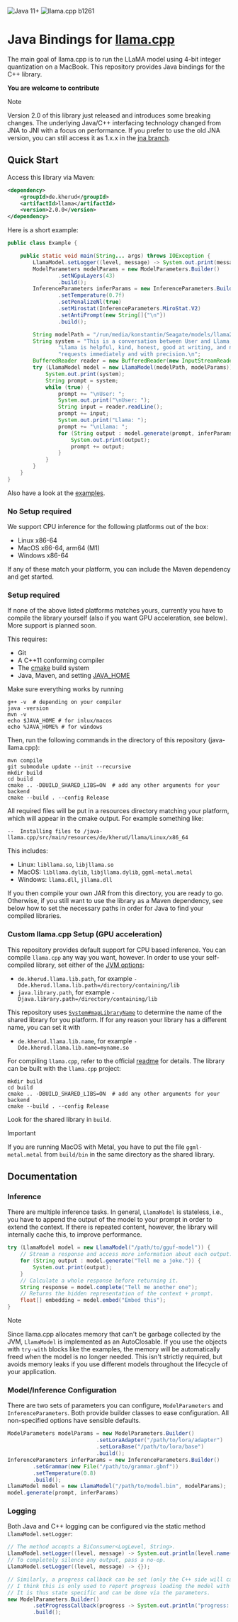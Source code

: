 ![Java 11+](https://img.shields.io/badge/Java-11%2B-informational)
![llama.cpp b1261](https://img.shields.io/badge/llama.cpp-%23b1261-informational)

# Java Bindings for [llama.cpp](https://github.com/ggerganov/llama.cpp)

The main goal of llama.cpp is to run the LLaMA model using 4-bit integer quantization on a MacBook.
This repository provides Java bindings for the C++ library.

**You are welcome to contribute**

> [!NOTE]
> Version 2.0 of this library just released and introduces some breaking changes. The underlying Java/C++ interfacing 
> technology changed from JNA to JNI with a focus on performance. If you prefer to use the old JNA version, you can 
> still access it as 1.x.x in the [jna branch](https://github.com/kherud/java-llama.cpp/tree/jna).

## Quick Start

Access this library via Maven:

```xml
<dependency>
    <groupId>de.kherud</groupId>
    <artifactId>llama</artifactId>
    <version>2.0.0</version>
</dependency>
```

Here is a short example:

```java
public class Example {

    public static void main(String... args) throws IOException {
		LlamaModel.setLogger((level, message) -> System.out.print(message));
		ModelParameters modelParams = new ModelParameters.Builder()
				.setNGpuLayers(43)
				.build();
		InferenceParameters inferParams = new InferenceParameters.Builder()
				.setTemperature(0.7f)
				.setPenalizeNl(true)
				.setMirostat(InferenceParameters.MiroStat.V2)
				.setAntiPrompt(new String[]{"\n"})
				.build();

		String modelPath = "/run/media/konstantin/Seagate/models/llama2/llama-2-13b-chat/ggml-model-q4_0.gguf";
		String system = "This is a conversation between User and Llama, a friendly chatbot.\n" +
				"Llama is helpful, kind, honest, good at writing, and never fails to answer any " +
				"requests immediately and with precision.\n";
		BufferedReader reader = new BufferedReader(new InputStreamReader(System.in, StandardCharsets.UTF_8));
		try (LlamaModel model = new LlamaModel(modelPath, modelParams)) {
			System.out.print(system);
			String prompt = system;
			while (true) {
				prompt += "\nUser: ";
				System.out.print("\nUser: ");
				String input = reader.readLine();
				prompt += input;
				System.out.print("Llama: ");
				prompt += "\nLlama: ";
				for (String output : model.generate(prompt, inferParams)) {
					System.out.print(output);
					prompt += output;
				}
			}
		}
    }
}
```

Also have a look at the [examples](src/test/java/examples).

### No Setup required

We support CPU inference for the following platforms out of the box:

- Linux x86-64
- MacOS x86-64, arm64 (M1)
- Windows x86-64

If any of these match your platform, you can include the Maven dependency and get started.

### Setup required

If none of the above listed platforms matches yours, currently you have to compile the library yourself (also if you 
want GPU acceleration, see below). More support is planned soon.

This requires:

- Git
- A C++11 conforming compiler
- The [cmake](https://www.cmake.org/) build system
- Java, Maven, and setting [JAVA_HOME](https://www.baeldung.com/java-home-on-windows-7-8-10-mac-os-x-linux)

Make sure everything works by running

```
g++ -v  # depending on your compiler
java -version
mvn -v
echo $JAVA_HOME # for inlux/macos
echo %JAVA_HOME% # for windows
```

Then, run the following commands in the directory of this repository (java-llama.cpp):

```shell
mvn compile
git submodule update --init --recursive
mkdir build
cd build
cmake .. -DBUILD_SHARED_LIBS=ON  # add any other arguments for your backend
cmake --build . --config Release
```

All required files will be put in a resources directory matching your platform, which will appear in the cmake output. For example something like:

```shell
--  Installing files to /java-llama.cpp/src/main/resources/de/kherud/llama/Linux/x86_64
```

This includes:

- Linux: `libllama.so`, `libjllama.so`
- MacOS: `libllama.dylib`, `libjllama.dylib`, `ggml-metal.metal`
- Windows: `llama.dll`, `jllama.dll`

If you then compile your own JAR from this directory, you are ready to go. Otherwise, if you still want to use the library
as a Maven dependency, see below how to set the necessary paths in order for Java to find your compiled libraries.

### Custom llama.cpp Setup (GPU acceleration)

This repository provides default support for CPU based inference. You can compile `llama.cpp` any way you want, however.
In order to use your self-compiled library, set either of the [JVM options](https://www.jetbrains.com/help/idea/tuning-the-ide.html#configure-jvm-options):

- `de.kherud.llama.lib.path`, for example `-Dde.kherud.llama.lib.path=/directory/containing/lib`
- `java.library.path`, for example `-Djava.library.path=/directory/containing/lib`

This repository uses [`System#mapLibraryName`](https://docs.oracle.com/javase%2F7%2Fdocs%2Fapi%2F%2F/java/lang/System.html) to determine the name of the shared library for you platform.
If for any reason your library has a different name, you can set it with

- `de.kherud.llama.lib.name`, for example `-Dde.kherud.llama.lib.name=myname.so`

For compiling `llama.cpp`, refer to the official [readme](https://github.com/ggerganov/llama.cpp#build) for details.
The library can be built with the `llama.cpp` project:

```shell
mkdir build
cd build
cmake .. -DBUILD_SHARED_LIBS=ON  # add any other arguments for your backend
cmake --build . --config Release
```

Look for the shared library in `build`.

> [!IMPORTANT]
> If you are running MacOS with Metal, you have to put the file `ggml-metal.metal` from `build/bin` in the same directory as the shared library.

## Documentation

### Inference

There are multiple inference tasks. In general, `LlamaModel` is stateless, i.e., you have to append the output of the 
model to your prompt in order to extend the context. If there is repeated content, however, the library will internally
cache this, to improve performance.

```java
try (LlamaModel model = new LlamaModel("/path/to/gguf-model")) {
    // Stream a response and access more information about each output.
    for (String output : model.generate("Tell me a joke.")) {
        System.out.print(output);
    }
    // Calculate a whole response before returning it.
    String response = model.complete("Tell me another one");
    // Returns the hidden representation of the context + prompt.
    float[] embedding = model.embed("Embed this");
}
```

> [!NOTE]
> Since llama.cpp allocates memory that can't be garbage collected by the JVM, `LlamaModel` is implemented as an
> AutoClosable. If you use the objects with `try-with` blocks like the examples, the memory will be automatically
> freed when the model is no longer needed. This isn't strictly required, but avoids memory leaks if you use different
> models throughout the lifecycle of your application.

### Model/Inference Configuration

There are two sets of parameters you can configure, `ModelParameters` and `InferenceParameters`. Both provide builder 
classes to ease configuration. All non-specified options have sensible defaults.

```java
ModelParameters modelParams = new ModelParameters.Builder()
                            .setLoraAdapter("/path/to/lora/adapter")
                            .setLoraBase("/path/to/lora/base")
                            .build();
InferenceParameters inferParams = new InferenceParameters.Builder()
		.setGrammar(new File("/path/to/grammar.gbnf"))
        .setTemperature(0.8)
		.build();
LlamaModel model = new LlamaModel("/path/to/model.bin", modelParams);
model.generate(prompt, inferParams)
```

### Logging

Both Java and C++ logging can be configured via the static method `LlamaModel.setLogger`:

```java
// The method accepts a BiConsumer<LogLevel, String>.
LlamaModel.setLogger((level, message) -> System.out.println(level.name() + ": " + message));
// To completely silence any output, pass a no-op.
LlamaModel.setLogger((level, message) -> {});

// Similarly, a progress callback can be set (only the C++ side will call this).
// I think this is only used to report progress loading the model with a value of 0-1.
// It is thus state specific and can be done via the parameters.
new ModelParameters.Builder()
        .setProgressCallback(progress -> System.out.println("progress: " + progress))
        .build();
```

